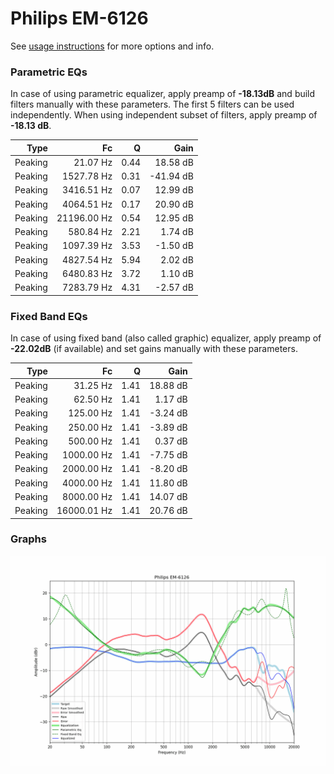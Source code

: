 # Philips EM-6126
See [usage instructions](https://github.com/jaakkopasanen/AutoEq#usage) for more options and info.

### Parametric EQs
In case of using parametric equalizer, apply preamp of **-18.13dB** and build filters manually
with these parameters. The first 5 filters can be used independently.
When using independent subset of filters, apply preamp of **-18.13 dB**.

| Type    | Fc          |    Q | Gain      |
|--------:|------------:|-----:|----------:|
| Peaking | 21.07 Hz    | 0.44 | 18.58 dB  |
| Peaking | 1527.78 Hz  | 0.31 | -41.94 dB |
| Peaking | 3416.51 Hz  | 0.07 | 12.99 dB  |
| Peaking | 4064.51 Hz  | 0.17 | 20.90 dB  |
| Peaking | 21196.00 Hz | 0.54 | 12.95 dB  |
| Peaking | 580.84 Hz   | 2.21 | 1.74 dB   |
| Peaking | 1097.39 Hz  | 3.53 | -1.50 dB  |
| Peaking | 4827.54 Hz  | 5.94 | 2.02 dB   |
| Peaking | 6480.83 Hz  | 3.72 | 1.10 dB   |
| Peaking | 7283.79 Hz  | 4.31 | -2.57 dB  |

### Fixed Band EQs
In case of using fixed band (also called graphic) equalizer, apply preamp of **-22.02dB**
(if available) and set gains manually with these parameters.

| Type    | Fc          |    Q | Gain     |
|--------:|------------:|-----:|---------:|
| Peaking | 31.25 Hz    | 1.41 | 18.88 dB |
| Peaking | 62.50 Hz    | 1.41 | 1.17 dB  |
| Peaking | 125.00 Hz   | 1.41 | -3.24 dB |
| Peaking | 250.00 Hz   | 1.41 | -3.89 dB |
| Peaking | 500.00 Hz   | 1.41 | 0.37 dB  |
| Peaking | 1000.00 Hz  | 1.41 | -7.75 dB |
| Peaking | 2000.00 Hz  | 1.41 | -8.20 dB |
| Peaking | 4000.00 Hz  | 1.41 | 11.80 dB |
| Peaking | 8000.00 Hz  | 1.41 | 14.07 dB |
| Peaking | 16000.01 Hz | 1.41 | 20.76 dB |

### Graphs
![](./Philips%20EM-6126.png)